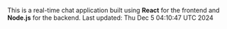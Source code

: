 This is a real-time chat application built using **React** for the frontend and **Node.js** for the backend.
Last updated: Thu Dec  5 04:10:47 UTC 2024
